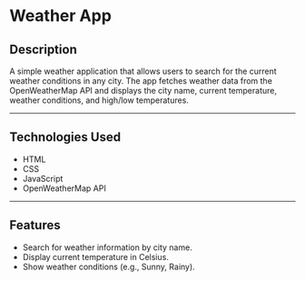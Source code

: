 # Weather App

## Description
A simple weather application that allows users to search for the current weather conditions in any city. The app fetches weather data from the OpenWeatherMap API and displays the city name, current temperature, weather conditions, and high/low temperatures.

---

## Technologies Used
- HTML
- CSS
- JavaScript
- OpenWeatherMap API

---

## Features
- Search for weather information by city name.
- Display current temperature in Celsius.
- Show weather conditions (e.g., Sunny, Rainy).



